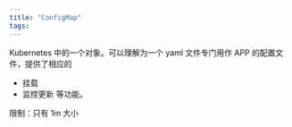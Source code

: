 ```yaml
---
title: "ConfigMap"
tags:
---
```

Kubernetes 中的一个对象。可以理解为一个 yaml 文件专门用作 APP 的配置文件，提供了相应的
- 挂载
- 监控更新
等功能。

限制：只有 1m 大小